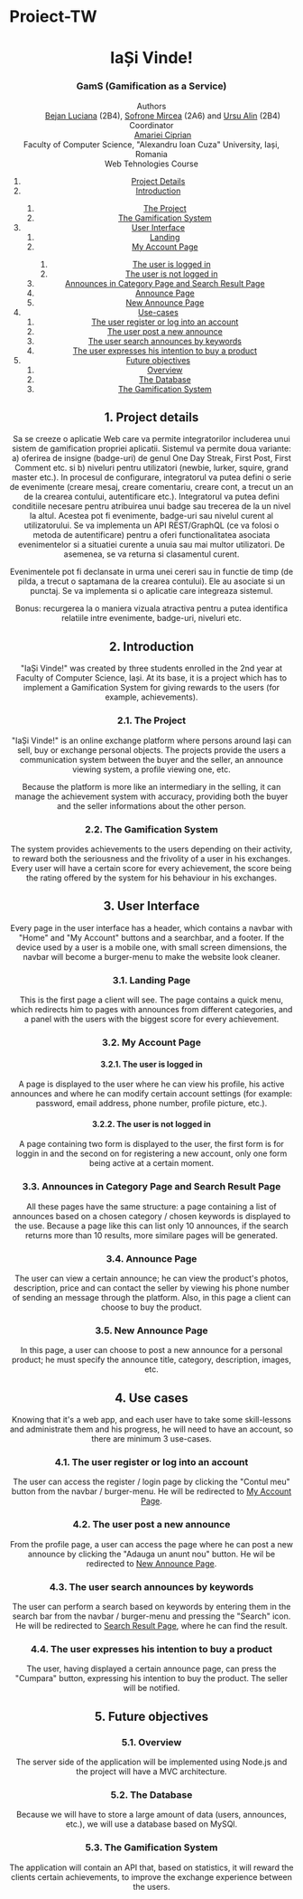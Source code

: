 # Proiect-TW
<!DOCTYPE html>
<html lang="en">
<head>
    <meta charset="UTF-8">
    <meta http-equiv="X-UA-Compatible" content="IE=edge">
    <meta name="viewport" content="width=device-width, initial-scale=1.0">
</head>
<body>
    <header>
        <h1>IaȘi Vinde!</h1>
        <h3>GamS (Gamification as a Service)</h3>
        <dl>
            <dt>Authors</dt>
            <dd><a href="https://github.com/BejanLuciana">Bejan Luciana</a> (2B4), <a href="https://github.com/MirceaSofrone">Sofrone Mircea</a> (2A6) and <a href="https://github.com/ursualin7890">Ursu Alin</a> (2B4)</dd>
            <dt>Coordinator</dt>
            <dd><a href="https://github.com/acip">Amariei Ciprian</a></dd>
            <dt>Faculty of Computer Science, "Alexandru Ioan Cuza" University, Iași, Romania</dt>
            <dt>Web Tehnologies Course</dt>
        </dl>
    <div role="contentinfo">
        <ol role="directory">
            <li><a href="#1-project-details">Project Details</a> </li>
            <li><a href="#2-introduction">Introduction</a> </li>
            <ol>
                <li><a href="#21-the-project">The Project</a></li>
                <li><a href="#22-the-gamification-system">The Gamification System</a></li>
            </ol>
            <li><a href="#3-user-interface">User Interface</a>
                <ol role="structure-directory">
                    <li><a href="#31-landing-page">Landing</a></li>
                    <li><a href="#32-my-account-page">My Account Page</a></li>
                    <ol>
                        <li><a href="#321-the-user-is-logged-in">The user is logged in</a></li>
                        <li><a href="#322-the-user-is-not-logged-in">The user is not logged in</a></li>
                    </ol>
                    <li><a href="#33-announces-in-category-page-and-search-result-page">Announces in Category Page and Search Result Page</a></li>
                    <li><a href="#34-announce-page">Announce Page</a></li>
                    <li><a href="#35-new-announce-page">New Announce Page</a></li>
                </ol>
            </li>
            <li><a href="#4-use-cases">Use-cases</a>
            <ol>
                <li><a href="#41-the-user-register-or-log-into-an-account">The user register or log into an account</a></li>
                <li><a href="#42-the-user-post-a-new-announce">The user post a new announce</a></li>
                <li><a href="#43-the-user-search-announces-by-keywords">The user search announces by keywords</a></li>
                <li><a href="#44-the-user-expresses-his-intention-to-buy-a-product">The user expresses his intention to buy a product</a></li>
            </ol>
            </li>
            <li><a href="#5-future-objectives">Future objectives</a>
            <ol>
                <li><a href="#51-overview">Overview</a></li> 
                <li><a href="#52-the-database">The Database</a></li> 
                <li><a href="#53-the-gamification-system">The Gamification System</a></li>
            </ol> 
            </li>
        </ol>
    </div>
    <section id="project-details" role="doc-abstract">
        <h2>1. Project details</h2>
        <p>Sa se creeze o aplicatie Web care va permite integratorilor includerea unui sistem de gamification propriei aplicatii. Sistemul va permite doua variante: a) oferirea de insigne (badge-uri) de genul One Day Streak, First Post, First Comment etc. si b) niveluri pentru utilizatori (newbie, lurker, squire, grand master etc.). In procesul de configurare, integratorul va putea defini o serie de evenimente (creare mesaj, creare comentariu, creare cont, a trecut un an de la crearea contului, autentificare etc.). Integratorul va putea defini conditiile necesare pentru atribuirea unui badge sau trecerea de la un nivel la altul. Acestea pot fi evenimente, badge-uri sau nivelul curent al utilizatorului. Se va implementa un API REST/GraphQL (ce va folosi o metoda de autentificare) pentru a oferi functionalitatea asociata evenimentelor si a situatiei curente a unuia sau mai multor utilizatori. De asemenea, se va returna si clasamentul curent.</p>
        <p>Evenimentele pot fi declansate in urma unei cereri sau in functie de timp (de pilda, a trecut o saptamana de la crearea contului). Ele au asociate si un punctaj. Se va implementa si o aplicatie care integreaza sistemul.</p>
        <p>Bonus: recurgerea la o maniera vizuala atractiva pentru a putea identifica relatiile intre evenimente, badge-uri, niveluri etc.</p>
    </section>
    <section id="introduction" role="doc-introduction">
        <h2>2. Introduction</h2>
        <p>"IaȘi Vinde!" was created by three students enrolled in the 2nd year at Faculty of Computer Science, Iași. At its base, it is a project which has to implement a Gamification System for giving rewards to the users (for example, achievements).</p>
    </section>
    <section id="introduction__project" role="doc-introduction">
        <h3>2.1. The Project</h3>
        <p>"IaȘi Vinde!" is an online exchange platform where persons around Iași can sell, buy or exchange personal objects. The projects provide the users a communication system between the buyer and the seller, an announce viewing system, a profile viewing one, etc.</p>
        <p>Because the platform is more like an intermediary in the selling, it can manage the achievement system with accuracy, providing both the buyer and the seller informations about the other person.</p>
    </section>
    <section id="introduction__gamification" role="doc-introduction">
        <h3>2.2. The Gamification System</h3>
        <p>The system provides achievements to the users depending on their activity, to reward both the seriousness and the frivolity of a user in his exchanges. Every user will have a certain score for every achievement, the score being the rating offered by the system for his behaviour in his exchanges.</p>
    </section>
    <section id="structure" role="doc-structure">
        <h2>3. User Interface</h2>
        <p>Every page in the user interface has a header, which contains a navbar with "Home" and "My Account" buttons and a searchbar, and a footer. If the device used by a user is a mobile one, with small screen dimensions, the navbar will become a burger-menu to make the website look cleaner.</p>
    </section>
    <section id="structure__landing" role="doc-structure">
        <h3>3.1. Landing Page</h3>
        <p>This is the first page a client will see. The page contains a quick menu, which redirects him to pages with announces from different categories, and a panel with the users with the biggest score for every achievement.</p>
    </section>
    <section id="structure__myacc" role="doc-structure">
        <h3>3.2. My Account Page</h3>
    </section>
    <section id="structure__myacc_logged" role="doc-structure">
        <h4>3.2.1. The user is logged in</h4>
        <p>A page is displayed to the user where he can view his profile, his active announces and where he can modify certain account settings (for example: password, email address, phone number, profile picture, etc.).</p>
    </section>
    <section id="structure__myacc_notlogged" role="doc-structure">
        <h4>3.2.2. The user is not logged in</h4>
        <p>A page containing two form is displayed to the user, the first form is for loggin in and the second on for registering a new account, only one form being active at a certain moment.</p>
    </section>
    <section id="structure__announceslist" role="doc-structure">
        <h3>3.3. Announces in Category Page and Search Result Page</h3>
        <p>All these pages have the same structure: a page containing a list of announces based on a chosen category / chosen keywords is displayed to the use. Because a page like this can list only 10 announces, if the search returns more than 10 results, more similare pages will be generated.</p>
    </section>
    <section id="structure__announce" role="doc-structure">
        <h3>3.4. Announce Page</h3>
        <p>The user can view a certain announce; he can view the product's photos, description, price and can contact the seller by viewing his phone number of sending an message through the platform. Also, in this page a client can choose to buy the product.</p>
    </section>
    <section id="structure__newannounce" role="doc-structure">
        <h3>3.5. New Announce Page</h3>
        <p>In this page, a user can choose to post a new announce for a personal product; he must specify the announce title, category, description, images, etc.</p>
    </section>
    <section id="use-cases" role="doc-structure">
        <h2>4. Use cases</h2>
        <p>Knowing that it's a web app, and each user have to take some skill-lessons and administrate them and his progress, he will need to have an account, so there are minimum 3 use-cases.</p>
    </section>
    <section id="use-cases__account" role="doc-structure">
        <h3>4.1. The user register or log into an account</h3>
        <p>The user can access the register / login page by clicking the "Contul meu" button from the navbar / burger-menu. He will be redirected to <a href="structure__myacc">My Account Page</a>.</p>
    </section>
    <section id="use-cases__newannounce" role="doc-structure">
        <h3>4.2. The user post a new announce</h3>
        <p>From the profile page, a user can access the page where he can post a new announce by clicking the "Adauga un anunt nou" button. He wil be redirected to <a href="structure__newannounce">New Announce Page</a>.</p>
    </section>
    <section id="use-cases__searchannounces" role="doc-structure">
        <h3>4.3. The user search announces by keywords</h3>
        <p>The user can perform a search based on keywords by entering them in the search bar from the navbar / burger-menu and pressing the "Search" icon. He will be redirected to  <a href="structure__announceslist">Search Result Page</a>, where he can find the result.</p>
    </section>
    <section id="use-cases__buyproduct" role="doc-structure">
        <h3>4.4. The user expresses his intention to buy a product</h3>
        <p>The user, having displayed a certain announce page, can press the "Cumpara" button, expressing his intention to buy the product. The seller will be notified.</p>
    </section>
    <section id="objectives" role="doc-structure">
        <h2>5. Future objectives</h2>
    </section>
    <section id="objectives__overview" role="doc-structure">
        <h3>5.1. Overview</h3>
        <p>The server side of the application will be implemented using Node.js and the project will have a MVC architecture.</p>
    </section>
    <section id="objectives__db" role="doc-structure">
        <h3>5.2. The Database</h3>
        <p>Because we will have to store a large amount of data (users, announces, etc.), we will use a database based on MySQl.</p>
    </section>
    <section id="objectives__achievements" role="doc-structure">
        <h3>5.3. The Gamification System</h3>
        <p>The application will contain an API that, based on statistics, it will reward the clients certain achievements, to improve the exchange experience between the users. </p>
    </section>
    </header>
</body>
</html>
